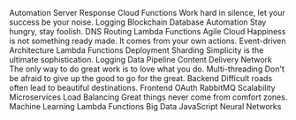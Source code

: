 Automation Server Response Cloud Functions Work hard in silence, let your success be your noise. Logging Blockchain Database
Automation Stay hungry, stay foolish. DNS Routing Lambda Functions Agile Cloud
Happiness is not something ready made. It comes from your own actions. Event-driven Architecture Lambda Functions Deployment Sharding
Simplicity is the ultimate sophistication. Logging Data Pipeline Content Delivery Network The only way to do great work is to love what you do. Multi-threading Don't be afraid to give up the good to go for the great. Backend
Difficult roads often lead to beautiful destinations. Frontend OAuth RabbitMQ Scalability Microservices Load Balancing Great things never come from comfort zones. Machine Learning Lambda Functions Big Data JavaScript Neural Networks
